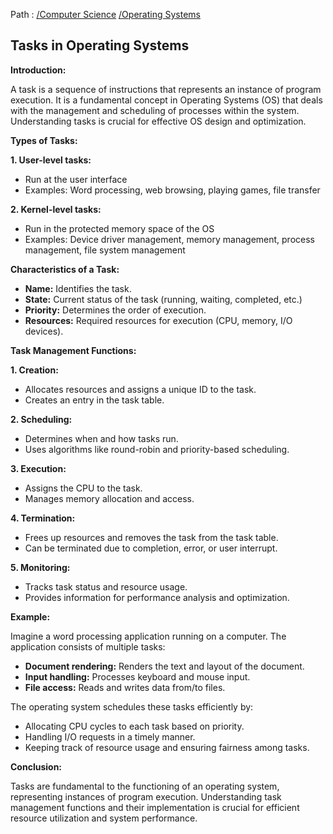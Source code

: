 Path : [/Computer Science](<..\..\index.md>) [/Operating Systems](<..\index.md>)
## Tasks in Operating Systems

**Introduction:**

A task is a sequence of instructions that represents an instance of program execution. It is a fundamental concept in Operating Systems (OS) that deals with the management and scheduling of processes within the system. Understanding tasks is crucial for effective OS design and optimization.

**Types of Tasks:**

**1. User-level tasks:**
- Run at the user interface
- Examples: Word processing, web browsing, playing games, file transfer

**2. Kernel-level tasks:**
- Run in the protected memory space of the OS
- Examples: Device driver management, memory management, process management, file system management


**Characteristics of a Task:**

- **Name:** Identifies the task.
- **State:** Current status of the task (running, waiting, completed, etc.)
- **Priority:** Determines the order of execution.
- **Resources:** Required resources for execution (CPU, memory, I/O devices).


**Task Management Functions:**

**1. Creation:**
- Allocates resources and assigns a unique ID to the task.
- Creates an entry in the task table.


**2. Scheduling:**
- Determines when and how tasks run.
- Uses algorithms like round-robin and priority-based scheduling.


**3. Execution:**
- Assigns the CPU to the task.
- Manages memory allocation and access.


**4. Termination:**
- Frees up resources and removes the task from the task table.
- Can be terminated due to completion, error, or user interrupt.


**5. Monitoring:**
- Tracks task status and resource usage.
- Provides information for performance analysis and optimization.


**Example:**

Imagine a word processing application running on a computer. The application consists of multiple tasks:

- **Document rendering:** Renders the text and layout of the document.
- **Input handling:** Processes keyboard and mouse input.
- **File access:** Reads and writes data from/to files.

The operating system schedules these tasks efficiently by:

- Allocating CPU cycles to each task based on priority.
- Handling I/O requests in a timely manner.
- Keeping track of resource usage and ensuring fairness among tasks.


**Conclusion:**

Tasks are fundamental to the functioning of an operating system, representing instances of program execution. Understanding task management functions and their implementation is crucial for efficient resource utilization and system performance.
